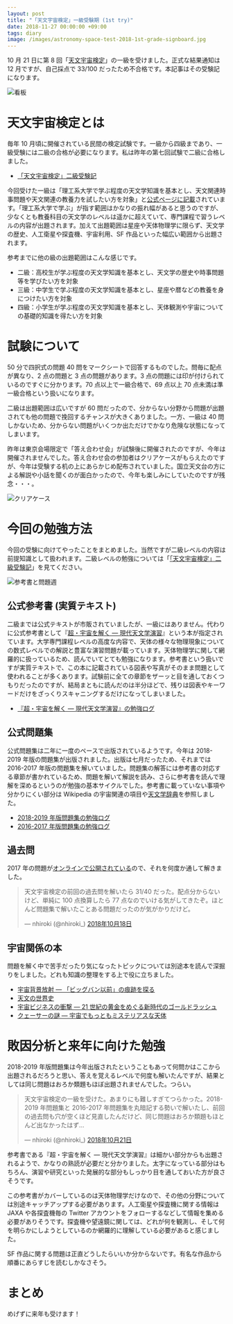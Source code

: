 ```yaml
---
layout: post
title: "「天文宇宙検定」一級受験期 (1st try)"
date: 2018-11-27 00:00:00 +09:00
tags: diary
image: /images/astronomy-space-test-2018-1st-grade-signboard.jpg
---
```


10 月 21 日に第 8 回「[天文宇宙検定](http://www.astro-test.org/)」の一級を受けました。正式な結果通知は 12 月ですが、自己採点で 33/100 だったため不合格です。本記事はその受験記になります。

![看板](/images/astronomy-space-test-2018-1st-grade-signboard.jpg)

# 天文宇宙検定とは

毎年 10 月頃に開催されている民間の検定試験です。一級から四級まであり、一級受験には二級の合格が必要になります。私は昨年の第七回試験で二級に合格しました。

- [「天文宇宙検定」二級受験記](/2017/12/13/astro-test-2nd-grade)

今回受けた一級は「理工系大学で学ぶ程度の天文学知識を基本とし、天文関連時事問題や天文関連の教養力を試したい方を対象」と[公式ページに記載](http://www.astro-test.org/guide/)されています。「理工系大学で学ぶ」が指す範囲はかなりの振れ幅があると思うのですが、少なくとも教養科目の天文学のレベルは遥かに超えていて、専門課程で習うレベルの内容が出題されます。加えて出題範囲は星座や天体物理学に限らず、天文学の歴史、人工衛星や探査機、宇宙利用、SF 作品といった幅広い範囲から出題されます。

参考までに他の級の出題範囲はこんな感じです。

- 二級：高校生が学ぶ程度の天文学知識を基本とし、天文学の歴史や時事問題等を学びたい方を対象
- 三級：中学生で学ぶ程度の天文学知識を基本とし、星座や暦などの教養を身につけたい方を対象
- 四級：小学生が学ぶ程度の天文学知識を基本とし、天体観測や宇宙についての基礎的知識を得たい方を対象

# 試験について

50 分で四択式の問題 40 問をマークシートで回答するものでした。問毎に配点が異なり、2 点の問題と 3 点の問題があります。3 点の問題には印が付けられているのですぐに分かります。70 点以上で一級合格で、69 点以上 70 点未満は準一級合格という扱いになります。

二級は出題範囲は広いですが 60 問だったので、分からない分野から問題が出題されても他の問題で挽回するチャンスが大きくありました。一方、一級は 40 問しかないため、分からない問題がいくつか出ただけでかなり危険な状態になってしまいます。

昨年は東京会場限定で「答え合わせ会」が試験後に開催されたのですが、今年は開催されませんでした。答え合わせ会の参加者はクリアケースがもらえたのですが、今年は受験する机の上にあらかじめ配布されていました。国立天文台の方による解説や小話を聞くのが面白かったので、今年も楽しみにしていたのですが残念・・・。

![クリアケース](/images/astronomy-space-test-2018-1st-grade-clear-folder.jpg)

# 今回の勉強方法

今回の受験に向けてやったことをまとめました。当然ですが二級レベルの内容は前提知識として扱われます。二級レベルの勉強については「[「天文宇宙検定」二級受験記](/2017/12/13/astro-test-2nd-grade)」を見てください。

![参考書と問題週](/images/astronomy-space-test-2018-1st-grade-textbooks.jpg)

## 公式参考書 (実質テキスト)

二級までは公式テキストが市販されていましたが、一級にはありません。代わりに公式参考書として『[超・宇宙を解く ― 現代天文学演習](http://www.kouseisha.com/book/b212192.html)』という本が指定されています。大学専門課程レベルの高度な内容で、天体の様々な物理現象についての数式レベルでの解説と豊富な演習問題が載っています。天体物理学に関して網羅的に扱っているため、読んでいてとても勉強になります。参考書という扱いですが実質テキストで、この本に記載されている図表や写真がそのまま問題として使われることが多くあります。試験前に全ての章節をザーッと目を通しておくつもりだったのですが、結局まともに読んだのは半分ほどで、残りは図表やキーワードだけをざっくりスキャニングするだけになってしまいました。

- [『超・宇宙を解く ― 現代天文学演習』の勉強ログ](https://twitter.com/nhiroki_/status/1048394714334945280)

## 公式問題集

公式問題集は二年に一度のペースで出版されているようです。今年は 2018-2019 年版の問題集が出版されました。出版は七月だったため、それまでは 2016-2017 年版の問題集を解いていました。問題集の解答には参考書の対応する章節が書かれているため、問題を解いて解説を読み、さらに参考書を読んで理解を深めるというのが勉強の基本サイクルでした。参考書に載っていない事項や分かりにくい部分は Wikipedia の宇宙関連の項目や[天文学辞典](https://astro-dic.jp/)を参照しました。

- [2018-2019 年版問題集の勉強ログ](https://twitter.com/nhiroki_/status/1048213827131596800)
- [2016-2017 年版問題集の勉強ログ](https://twitter.com/nhiroki_/status/952900695413305344)

## 過去問

2017 年の問題が[オンラインで公開されている](http://www.astro-test.org/answer_flash7_2017/)ので、それを何度か通して解きました。

<blockquote class="twitter-tweet" data-lang="ja"><p lang="ja" dir="ltr">天文宇宙検定の前回の過去問を解いたら 31/40 だった。配点分からないけど、単純に 100 点換算したら 77 点なのでいける気がしてきたぞ。ほとんど問題集で解いたことある問題だったのが気がかりだけど。</p>&mdash; nhiroki (@nhiroki_) <a href="https://twitter.com/nhiroki_/status/1052817087255609344?ref_src=twsrc%5Etfw">2018年10月18日</a></blockquote>
<script async src="https://platform.twitter.com/widgets.js" charset="utf-8"></script>

## 宇宙関係の本

問題を解く中で苦手だったり気になったトピックについては別途本を読んで深掘りをしました。どれも知識の整理をする上で役に立ちました。

- [宇宙背景放射 ― 「ビッグバン以前」の痕跡を探る](/2018/10/01/book-cosmic-microwave-background)
- [天文の世界史](/2018/09/17/book-the-world-history-of-astronomy)
- [宇宙ビジネスの衝撃 ― 21 世紀の黄金をめぐる新時代のゴールドラッシュ](/2018/08/31/book-impact-of-aerospace-business)
- [クェーサーの謎 ― 宇宙でもっともミステリアスな天体](/2018/02/12/book-mystery-of-quaser)

# 敗因分析と来年に向けた勉強

2018-2019 年版問題集は今年出版されたということもあって何問かはここから出題されるだろうと思い、答えを覚えるレベルで何度も解いたんですが、結果としては同じ問題はおろか類題もほぼ出題されませんでした。つらい。

<blockquote class="twitter-tweet" data-conversation="none" data-lang="ja"><p lang="ja" dir="ltr">天文宇宙検定の一級を受けた。あまりにも難しすぎてつらかった。2018-2019 年問題集と 2016-2017 年問題集を丸暗記する勢いで解いたし、前回の過去問も穴が空くほど見直したんだけど、同じ問題はおろか類題もほとんど出なかったはず…</p>&mdash; nhiroki (@nhiroki_) <a href="https://twitter.com/nhiroki_/status/1053907476737736704?ref_src=twsrc%5Etfw">2018年10月21日</a></blockquote>
<script async src="https://platform.twitter.com/widgets.js" charset="utf-8"></script>

参考書である『超・宇宙を解く ― 現代天文学演習』は細かい部分からも出題されるようで、かなりの熟読が必要だと分かりました。太字になっている部分はもちろん、演習や研究といった発展的な部分もしっかり目を通しておいた方が良さそうです。

この参考書がカバーしているのは天体物理学だけなので、その他の分野については別途キャッチアップする必要があります。人工衛星や探査機に関する情報は JAXA や各探査機毎の Twitter アカウントをフォローするなどして情報を集める必要がありそうです。探査機や望遠鏡に関しては、どれが何を観測し、そして何を明らかにしようとしているのか網羅的に理解している必要があると感じました。

SF 作品に関する問題は正直どうしたらいいか分からないです。有名な作品から順番にあらすじを読むしかなさそう。

# まとめ

めげずに来年も受けます！